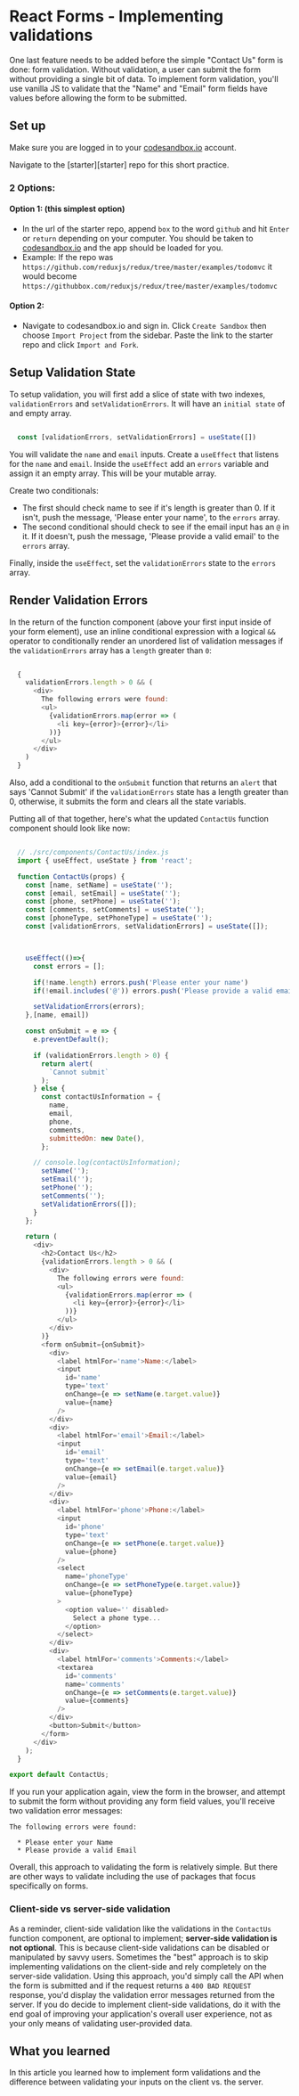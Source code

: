# React Forms - Implementing validations

One last feature needs to be added before the simple "Contact Us" form is done:
form validation. Without validation, a user can submit the form without
providing a single bit of data. To implement form validation, you'll use vanilla
JS to validate that the "Name" and "Email" form fields have values before
allowing the form to be submitted.

## Set up

Make sure you are logged in to your [codesandbox.io][code-sandbox] account.

Navigate to the [starter][starter] repo for this short practice.

### 2 Options:

#### Option 1: (this simplest option)

- In the url of the starter repo, append `box` to the word `github` and hit
  `Enter` or `return` depending on your computer. You should be taken to
  [codesandbox.io][code-sandbox] and the app should be loaded for you.
- Example: If the repo was
  `https://github.com/reduxjs/redux/tree/master/examples/todomvc` it would
  become `https://githubbox.com/reduxjs/redux/tree/master/examples/todomvc`

#### Option 2:

- Navigate to codesandbox.io and sign in. Click `Create Sandbox` then choose
 `Import Project` from the sidebar. Paste the link to the starter repo and 
 click `Import and Fork`.

## Setup Validation State

To setup validation, you will first add a slice of state with two indexes,
`validationErrors` and `setValidationErrors`. It will have an `initial state` of
and empty array.

```js

  const [validationErrors, setValidationErrors] = useState([])

```

You will validate the `name` and `email` inputs. Create a `useEffect` that
listens for the `name` and `email`. Inside the `useEffect` add an `errors`
variable and assign it an empty array. This will be your mutable array.

Create two conditionals:

- The first should check name to see if it's length is greater than 0. If it
  isn't, push the message, 'Please enter your name', to the `errors` array.
- The second conditional should check to see if the email input has an `@` in
  it. If it doesn't, push the message, 'Please provide a valid email' to the
  `errors` array.

Finally, inside the `useEffect`, set the `validationErrors` state to the
`errors` array.

## Render Validation Errors

In the return of the function component (above your first input inside of your
form element), use an inline conditional expression
with a logical `&&` operator to conditionally render an unordered list of
validation messages if the `validationErrors` array has a `length` greater than
`0`:

```js

  {
    validationErrors.length > 0 && (
      <div>
        The following errors were found:
        <ul>
          {validationErrors.map(error => (
            <li key={error}>{error}</li>
          ))}
        </ul>
      </div>
    )
  }

  ```

  Also, add a conditional to the `onSubmit` function that returns an `alert`
  that says 'Cannot Submit' if the `validationErrors` state has a length greater
  than 0, otherwise, it submits the form and clears all the state variabls.

  Putting all of that together, here's what the updated `ContactUs` function
  component should look like now:

  ```js
  
    // ./src/components/ContactUs/index.js
    import { useEffect, useState } from 'react';

    function ContactUs(props) {
      const [name, setName] = useState('');
      const [email, setEmail] = useState('');
      const [phone, setPhone] = useState('');
      const [comments, setComments] = useState('');
      const [phoneType, setPhoneType] = useState('');
      const [validationErrors, setValidationErrors] = useState([]);



      useEffect(()=>{
        const errors = [];

        if(!name.length) errors.push('Please enter your name')
        if(!email.includes('@')) errors.push('Please provide a valid email')

        setValidationErrors(errors);
      },[name, email])

      const onSubmit = e => {
        e.preventDefault();

        if (validationErrors.length > 0) {
          return alert(
            `Cannot submit`
          );
        } else {
          const contactUsInformation = {
            name,
            email,
            phone,
            comments,
            submittedOn: new Date(),
          };

        // console.log(contactUsInformation);
          setName('');
          setEmail('');
          setPhone('');
          setComments('');
          setValidationErrors([]);
        }
      };

      return (
        <div>
          <h2>Contact Us</h2>
          {validationErrors.length > 0 && (
            <div>
              The following errors were found:
              <ul>
                {validationErrors.map(error => (
                  <li key={error}>{error}</li>
                ))}
              </ul>
            </div>
          )}
          <form onSubmit={onSubmit}>
            <div>
              <label htmlFor='name'>Name:</label>
              <input
                id='name'
                type='text'
                onChange={e => setName(e.target.value)}
                value={name}
              />
            </div>
            <div>
              <label htmlFor='email'>Email:</label>
              <input
                id='email'
                type='text'
                onChange={e => setEmail(e.target.value)}
                value={email}
              />
            </div>
            <div>
              <label htmlFor='phone'>Phone:</label>
              <input
                id='phone'
                type='text'
                onChange={e => setPhone(e.target.value)}
                value={phone}
              />
              <select
                name='phoneType'
                onChange={e => setPhoneType(e.target.value)}
                value={phoneType}
              >
                <option value='' disabled>
                  Select a phone type...
                </option>
              </select>
            </div>
            <div>
              <label htmlFor='comments'>Comments:</label>
              <textarea
                id='comments'
                name='comments'
                onChange={e => setComments(e.target.value)}
                value={comments}
              />
            </div>
            <button>Submit</button>
          </form>
        </div>
      );
    }

  export default ContactUs;

```

If you run your application again, view the form in the browser, and attempt to
submit the form without providing any form field values, you'll receive two
validation error messages:

```plaintext
The following errors were found:

  * Please enter your Name
  * Please provide a valid Email
```

Overall, this approach to validating the form is relatively simple. But there
are other ways to validate including the use of packages that focus specifically
on forms.

### Client-side vs server-side validation

As a reminder, client-side validation like the validations in the `ContactUs`
function component, are optional to implement; **server-side validation is not
optional**. This is because client-side validations can be disabled or
manipulated by savvy users. Sometimes the "best" approach is to skip
implementing validations on the client-side and rely completely on the
server-side validation. Using this approach, you'd simply call the API when the
form is submitted and if the request returns a `400 BAD REQUEST` response, you'd
display the validation error messages returned from the server. If you do decide
to implement client-side validations, do it with the end goal of improving your
application's overall user experience, not as your only means of validating
user-provided data.

## What you learned

In this article you learned how to implement form validations and the difference
between validating your inputs on the client vs. the server.

[onchange event handler]:
https://appacademy-open-assets.s3-us-west-1.amazonaws.com/Modular-Curriculum/content/react-redux/topics/react-class-components/assets/react-forms-onchange-event-handler.png
[validator]: https://github.com/validatorjs/validator.js
[code-sandbox]:http://www.codesandbox.io